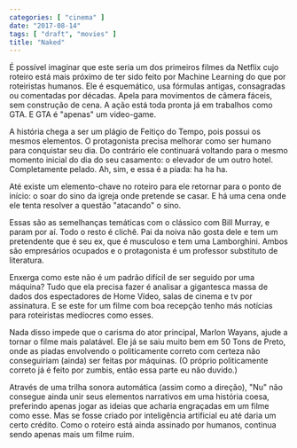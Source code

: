 ```yaml
---
categories: [ "cinema" ]
date: "2017-08-14"
tags: [ "draft", "movies" ]
title: "Naked"
---
```

É possível imaginar que este seria um dos primeiros filmes da Netflix
cujo roteiro está mais próximo de ter sido feito por Machine Learning do
que por roteiristas humanos. Ele é esquemático, usa fórmulas antigas,
consagradas ou comentadas por décadas. Apela para movimentos de câmera
fáceis, sem construção de cena. A ação está toda pronta já em
trabalhos como GTA. E GTA é "apenas" um video-game.

A história chega a ser um plágio de Feitiço do Tempo, pois possui
os mesmos elementos. O protagonista precisa melhorar como ser humano
para conquistar seu dia. Do contrário ele continuará voltando para o
mesmo momento inicial do dia do seu casamento: o elevador de um outro
hotel. Completamente pelado. Ah, sim, e essa é a piada: ha ha ha.

Até existe um elemento-chave no roteiro para ele retornar para o ponto
de início: o soar do sino da igreja onde pretende se casar. E há uma
cena onde ele tenta resolver a questão "atacando" o sino.

Essas são as semelhanças temáticas com o clássico com Bill Murray,
e param por aí. Todo o resto é clichê. Pai da noiva não gosta
dele e tem um pretendente que é seu ex, que é musculoso e tem uma
Lamborghini. Ambos são empresários ocupados e o protagonista é um
professor substituto de literatura.

Enxerga como este não é um padrão difícil de ser seguido por
uma máquina? Tudo que ela precisa fazer é analisar a gigantesca
massa de dados dos espectadores de Home Vídeo, salas de cinema e tv
por assinatura. E se este for um filme com boa recepção tenho más
notícias para roteiristas medíocres como esses.

Nada disso impede que o carisma do ator principal, Marlon Wayans, ajude
a tornar o filme mais palatável. Ele já se saiu muito bem em 50 Tons de
Preto, onde as piadas envolvendo o politicamente correto com certeza não
conseguiriam (ainda) ser feitas por máquinas. (O próprio politicamente
correto já é feito por zumbis, então essa parte eu não duvido.)

Através de uma trilha sonora automática (assim como a direção),
"Nu" não consegue ainda unir seus elementos narrativos em uma história
coesa, preferindo apenas jogar as ideias que acharia engraçadas em um
filme como esse. Mas se fosse criado por inteligência artificial eu até
daria um certo crédito. Como o roteiro está ainda assinado por humanos,
continua sendo apenas mais um filme ruim.

